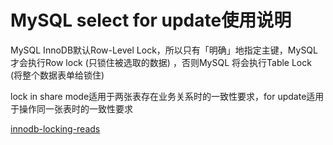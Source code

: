 # MySQL select for update使用说明

MySQL InnoDB默认Row-Level Lock，所以只有「明确」地指定主键，MySQL 才会执行Row lock (只锁住被选取的数据) ，否则MySQL 将会执行Table Lock (将整个数据表单给锁住)

lock in share mode适用于两张表存在业务关系时的一致性要求，for  update适用于操作同一张表时的一致性要求

[innodb-locking-reads](https://dev.mysql.com/doc/refman/5.7/en/innodb-locking-reads.html)